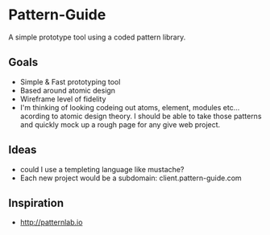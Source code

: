 # Pattern-Guide
A simple prototype tool using a coded pattern library.
  
## Goals 
- Simple & Fast prototyping tool
- Based around atomic design
- Wireframe level of fidelity
- I'm thinking of looking codeing out atoms, element, modules etc... acording to atomic design theory. I should be able to take those patterns and quickly mock up a rough page for any give web project.

## Ideas
- could I use a templeting language like mustache?
- Each new project would be a subdomain: client.pattern-guide.com

## Inspiration
- http://patternlab.io

